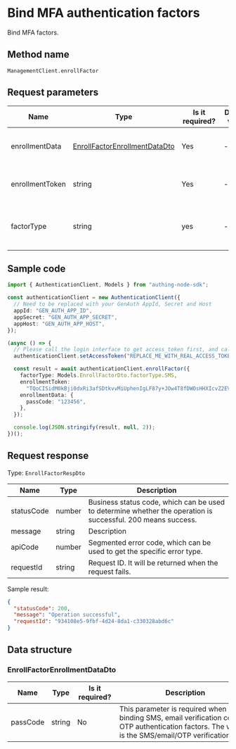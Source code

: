 # Bind MFA authentication factors

<!--
Warning ⚠️:
Do not modify this document directly,
https://github.com/Authing/authing-docs-factory
Use this project to generate
-->

<LastUpdated />

Bind MFA factors.

## Method name

`ManagementClient.enrollFactor`

## Request parameters

| Name            | Type                                                                       | <div style="width:80px">Is it required?</div> | <div style="width:60px">Default value</div> | <div style="width:300px">Description</div>                                                                                              | <div style="width:200px">Sample value</div>                                                                                                                                    |
| --------------- | -------------------------------------------------------------------------- | --------------------------------------------- | ------------------------------------------- | --------------------------------------------------------------------------------------------------------------------------------------- | ------------------------------------------------------------------------------------------------------------------------------------------------------------------------------ |
| enrollmentData  | <a href="#EnrollFactorEnrollmentDataDto">EnrollFactorEnrollmentDataDto</a> | Yes                                           | -                                           | Verification information required for the corresponding authentication factor when binding an MFA authentication factor.                |                                                                                                                                                                                |
| enrollmentToken | string                                                                     | Yes                                           | -                                           | The enrollmentToken returned by the "Initiate MFA authentication factor binding request" interface. This token is valid for one minute. | `TQoCISidM0kBji0dxRi3afSDtkvvMiUphenIgLF87y+JOw4T8fDWOsHHXIcvZ2EVESXhTrfGyh1iGf52Cg9e9byeFQvm1VZ0QWrwmzwpntFAVtf1IP9LqVhmzXhBMFvLOcU/z1Eh/n0CrwX0uHNpJoMW9lp9AqHd9HvauaGKX+Y=` |
| factorType      | string                                                                     | yes                                           | -                                           | MFA authentication factor type: <br>- `OTP`: OTP<br>- `SMS`: SMS<br>- `EMAIL`: Email<br>- `FACE`: Face<br>                              | `SMS`                                                                                                                                                                          |

## Sample code

```ts
import { AuthenticationClient, Models } from "authing-node-sdk";

const authenticationClient = new AuthenticationClient({
  // Need to be replaced with your GenAuth AppId, Secret and Host
  appId: "GEN_AUTH_APP_ID",
  appSecret: "GEN_AUTH_APP_SECRET",
  appHost: "GEN_AUTH_APP_HOST",
});

(async () => {
  // Please call the login interface to get access_token first, and call the setAccessToken method to set access_token
  authenticationClient.setAccessToken("REPLACE_ME_WITH_REAL_ACCESS_TOKEN");

  const result = await authenticationClient.enrollFactor({
    factorType: Models.EnrollFactorDto.factorType.SMS,
    enrollmentToken:
      "TQoCISidM0kBji0dxRi3afSDtkvvMiUphenIgLF87y+JOw4T8fDWOsHHXIcvZ2EVESXhTrfGyh1iGf52Cg9e9byeFQvm1VZ0QWrwmzwpntFAVtf1IP9LqVhmzXhBMFvLOcU/z1Eh/n0CrwX0uHNpJoMW9lp9AqHd9HvauaGKX+Y=",
    enrollmentData: {
      passCode: "123456",
    },
  });

  console.log(JSON.stringify(result, null, 2));
})();
```

## Request response

Type: `EnrollFactorRespDto`

| Name       | Type   | Description                                                                                                  |
| ---------- | ------ | ------------------------------------------------------------------------------------------------------------ |
| statusCode | number | Business status code, which can be used to determine whether the operation is successful. 200 means success. |
| message    | string | Description                                                                                                  |
| apiCode    | number | Segmented error code, which can be used to get the specific error type.                                      |
| requestId  | string | Request ID. It will be returned when the request fails.                                                      |

Sample result:

```json
{
  "statusCode": 200,
  "message": "Operation successful",
  "requestId": "934108e5-9fbf-4d24-8da1-c330328abd6c"
}
```

## Data structure

### <a id="EnrollFactorEnrollmentDataDto"></a> EnrollFactorEnrollmentDataDto

| Name     | Type   | <div style="width:80px">Is it required?</div> | <div style="width:300px">Description</div>                                                                                                             | <div style="width:200px">Sample value</div> |
| -------- | ------ | --------------------------------------------- | ------------------------------------------------------------------------------------------------------------------------------------------------------ | ------------------------------------------- |
| passCode | string | No                                            | This parameter is required when binding SMS, email verification code, or OTP authentication factors. The value is the SMS/email/OTP verification code. | `123456`                                    |
